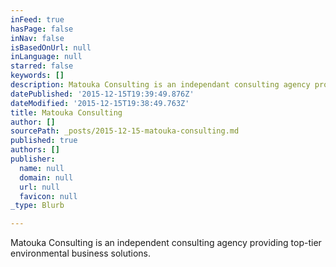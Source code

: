 ```yaml
---
inFeed: true
hasPage: false
inNav: false
isBasedOnUrl: null
inLanguage: null
starred: false
keywords: []
description: Matouka Consulting is an independant consulting agency providing top-tier environmental business solutions.
datePublished: '2015-12-15T19:39:49.876Z'
dateModified: '2015-12-15T19:38:49.763Z'
title: Matouka Consulting
author: []
sourcePath: _posts/2015-12-15-matouka-consulting.md
published: true
authors: []
publisher:
  name: null
  domain: null
  url: null
  favicon: null
_type: Blurb

---
```

Matouka Consulting is an independent consulting agency providing top-tier environmental business solutions.